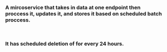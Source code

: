 ### A mircoservice that takes in data at one endpoint then proccess it, updates it, and stores it based on scheduled batch proccess. 

<br> 

### It has scheduled deletion of for every 24 hours. 